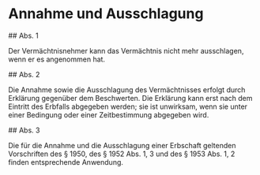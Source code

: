 # Annahme und Ausschlagung



\#\# Abs. 1

 Der Vermächtnisnehmer kann das Vermächtnis nicht mehr ausschlagen, wenn er es angenommen hat.

\#\# Abs. 2

 Die Annahme sowie die Ausschlagung des Vermächtnisses erfolgt durch Erklärung gegenüber dem Beschwerten. Die Erklärung kann erst nach dem Eintritt des Erbfalls abgegeben werden; sie ist unwirksam, wenn sie unter einer Bedingung oder einer Zeitbestimmung abgegeben wird.

\#\# Abs. 3

 Die für die Annahme und die Ausschlagung einer Erbschaft geltenden Vorschriften des § 1950, des § 1952 Abs. 1, 3 und des § 1953 Abs. 1, 2 finden entsprechende Anwendung. 

